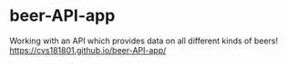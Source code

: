 # beer-API-app
Working with an API which provides data on all different kinds of beers!
https://cvs181801.github.io/beer-API-app/
